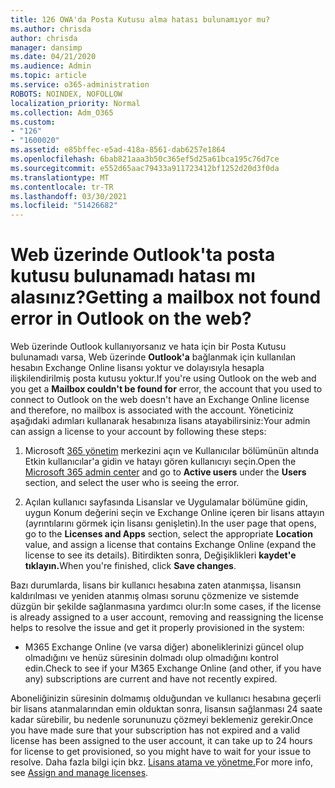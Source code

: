 ```yaml
---
title: 126 OWA'da Posta Kutusu alma hatası bulunamıyor mu?
ms.author: chrisda
author: chrisda
manager: dansimp
ms.date: 04/21/2020
ms.audience: Admin
ms.topic: article
ms.service: o365-administration
ROBOTS: NOINDEX, NOFOLLOW
localization_priority: Normal
ms.collection: Adm_O365
ms.custom:
- "126"
- "1600020"
ms.assetid: e85bffec-e5ad-418a-8561-dab6257e1864
ms.openlocfilehash: 6bab821aaa3b50c365ef5d25a61bca195c76d7ce
ms.sourcegitcommit: e552d65aac79433a911723412bf1252d20d3f0da
ms.translationtype: MT
ms.contentlocale: tr-TR
ms.lasthandoff: 03/30/2021
ms.locfileid: "51426682"
---
```

# <a name="getting-a-mailbox-not-found-error-in-outlook-on-the-web"></a><span data-ttu-id="81f66-102">Web üzerinde Outlook'ta posta kutusu bulunamadı hatası mı alasınız?</span><span class="sxs-lookup"><span data-stu-id="81f66-102">Getting a mailbox not found error in Outlook on the web?</span></span>

<span data-ttu-id="81f66-103">Web üzerinde Outlook kullanıyorsanız ve hata için bir Posta Kutusu bulunamadı varsa, Web üzerinde **Outlook'a** bağlanmak için kullanılan hesabın Exchange Online lisansı yoktur ve dolayısıyla hesapla ilişkilendirilmiş posta kutusu yoktur.</span><span class="sxs-lookup"><span data-stu-id="81f66-103">If you're using Outlook on the web and you get a **Mailbox couldn't be found for** error, the account that you used to connect to Outlook on the web doesn't have an Exchange Online license and therefore, no mailbox is associated with the account.</span></span> <span data-ttu-id="81f66-104">Yöneticiniz aşağıdaki adımları kullanarak hesabınıza lisans atayabilirsiniz:</span><span class="sxs-lookup"><span data-stu-id="81f66-104">Your admin can assign a license to your account by following these steps:</span></span>

1. <span data-ttu-id="81f66-105">Microsoft [365 yönetim](https://portal.office.com/adminportal/home#/homepage) merkezini açın  ve Kullanıcılar  bölümünün altında Etkin kullanıcılar'a gidin ve hatayı gören kullanıcıyı seçin.</span><span class="sxs-lookup"><span data-stu-id="81f66-105">Open the [Microsoft 365 admin center](https://portal.office.com/adminportal/home#/homepage) and go to **Active users** under the **Users** section, and select the user who is seeing the error.</span></span>

2. <span data-ttu-id="81f66-106">Açılan kullanıcı sayfasında Lisanslar ve  Uygulamalar bölümüne gidin, uygun  Konum değerini seçin ve Exchange Online içeren bir lisans attayın (ayrıntılarını görmek için lisansı genişletin).</span><span class="sxs-lookup"><span data-stu-id="81f66-106">In the user page that opens, go to the **Licenses and Apps** section, select the appropriate **Location** value, and assign a license that contains Exchange Online (expand the license to see its details).</span></span> <span data-ttu-id="81f66-107">Bitirdikten sonra, Değişiklikleri **kaydet'e tıklayın.**</span><span class="sxs-lookup"><span data-stu-id="81f66-107">When you're finished, click **Save changes**.</span></span>

<span data-ttu-id="81f66-108">Bazı durumlarda, lisans bir kullanıcı hesabına zaten atanmışsa, lisansın kaldırılması ve yeniden atanmış olması sorunu çözmenize ve sistemde düzgün bir şekilde sağlanmasına yardımcı olur:</span><span class="sxs-lookup"><span data-stu-id="81f66-108">In some cases, if the license is already assigned to a user account, removing and reassigning the license helps to resolve the issue and get it properly provisioned in the system:</span></span> 

- <span data-ttu-id="81f66-109">M365 Exchange Online (ve varsa diğer) aboneliklerinizi güncel olup olmadığını ve henüz süresinin dolmadı olup olmadığını kontrol edin.</span><span class="sxs-lookup"><span data-stu-id="81f66-109">Check to see if your M365 Exchange Online (and other, if you have any) subscriptions are current and have not recently expired.</span></span>

<span data-ttu-id="81f66-110">Aboneliğinizin süresinin dolmamış olduğundan ve kullanıcı hesabına geçerli bir lisans atanmalarından emin olduktan sonra, lisansın sağlanması 24 saate kadar sürebilir, bu nedenle sorununuzu çözmeyi beklemeniz gerekir.</span><span class="sxs-lookup"><span data-stu-id="81f66-110">Once you have made sure that your subscription has not expired and a valid license has been assigned to the user account, it can take up to 24 hours for license to get provisioned, so you might have to wait for your issue to resolve.</span></span> <span data-ttu-id="81f66-111">Daha fazla bilgi için bkz. [Lisans atama ve yönetme.](https://docs.microsoft.com/deployoffice/overview-licensing-activation-microsoft-365-apps#assign-and-manage-licenses)</span><span class="sxs-lookup"><span data-stu-id="81f66-111">For more info, see [Assign and manage licenses](https://docs.microsoft.com/deployoffice/overview-licensing-activation-microsoft-365-apps#assign-and-manage-licenses).</span></span>